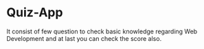 # Quiz-App
It consist of few question to check basic knowledge regarding Web Development and at last you can check the score also.
